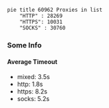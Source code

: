 
```mermaid
pie title 60962 Proxies in list
    "HTTP" : 28269
    "HTTPS": 10031
    "SOCKS" : 30760
```

### Some Info
#### Average Timeout

- mixed: 3.5s
- http: 1.8s
- https: 8.2s
- socks: 5.2s